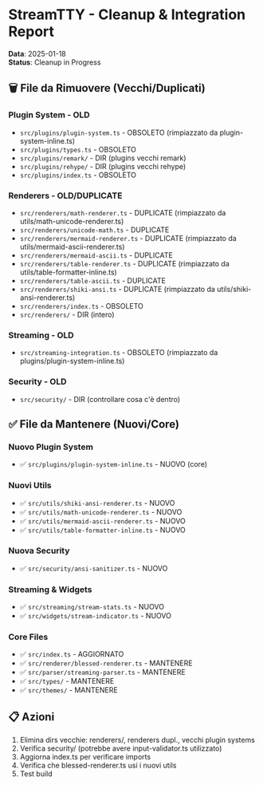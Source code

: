 # StreamTTY - Cleanup & Integration Report

**Data**: 2025-01-18  
**Status**: Cleanup in Progress

## 🗑️ File da Rimuovere (Vecchi/Duplicati)

### Plugin System - OLD
- `src/plugins/plugin-system.ts` - OBSOLETO (rimpiazzato da plugin-system-inline.ts)
- `src/plugins/types.ts` - OBSOLETO
- `src/plugins/remark/` - DIR (plugins vecchi remark)
- `src/plugins/rehype/` - DIR (plugins vecchi rehype)
- `src/plugins/index.ts` - OBSOLETO

### Renderers - OLD/DUPLICATE
- `src/renderers/math-renderer.ts` - DUPLICATE (rimpiazzato da utils/math-unicode-renderer.ts)
- `src/renderers/unicode-math.ts` - DUPLICATE
- `src/renderers/mermaid-renderer.ts` - DUPLICATE (rimpiazzato da utils/mermaid-ascii-renderer.ts)
- `src/renderers/mermaid-ascii.ts` - DUPLICATE
- `src/renderers/table-renderer.ts` - DUPLICATE (rimpiazzato da utils/table-formatter-inline.ts)
- `src/renderers/table-ascii.ts` - DUPLICATE
- `src/renderers/shiki-ansi.ts` - DUPLICATE (rimpiazzato da utils/shiki-ansi-renderer.ts)
- `src/renderers/index.ts` - OBSOLETO
- `src/renderers/` - DIR (intero)

### Streaming - OLD
- `src/streaming-integration.ts` - OBSOLETO (rimpiazzato da plugins/plugin-system-inline.ts)

### Security - OLD
- `src/security/` - DIR (controllare cosa c'è dentro)

## ✅ File da Mantenere (Nuovi/Core)

### Nuovo Plugin System
- ✅ `src/plugins/plugin-system-inline.ts` - NUOVO (core)

### Nuovi Utils
- ✅ `src/utils/shiki-ansi-renderer.ts` - NUOVO
- ✅ `src/utils/math-unicode-renderer.ts` - NUOVO
- ✅ `src/utils/mermaid-ascii-renderer.ts` - NUOVO
- ✅ `src/utils/table-formatter-inline.ts` - NUOVO

### Nuova Security
- ✅ `src/security/ansi-sanitizer.ts` - NUOVO

### Streaming & Widgets
- ✅ `src/streaming/stream-stats.ts` - NUOVO
- ✅ `src/widgets/stream-indicator.ts` - NUOVO

### Core Files
- ✅ `src/index.ts` - AGGIORNATO
- ✅ `src/renderer/blessed-renderer.ts` - MANTENERE
- ✅ `src/parser/streaming-parser.ts` - MANTENERE
- ✅ `src/types/` - MANTENERE
- ✅ `src/themes/` - MANTENERE

## 📋 Azioni

1. Elimina dirs vecchie: renderers/, renderers dupl., vecchi plugin systems
2. Verifica security/ (potrebbe avere input-validator.ts utilizzato)
3. Aggiorna index.ts per verificare imports
4. Verifica che blessed-renderer.ts usi i nuovi utils
5. Test build
